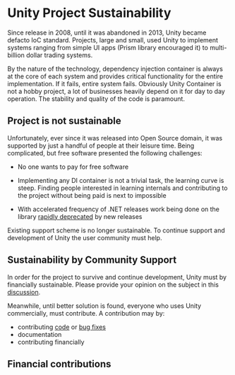 # Unity Project Sustainability

Since release in 2008, until it was abandoned in 2013, Unity became defacto IoC standard. Projects, large and small, used Unity to implement systems ranging from simple UI apps (Prism library encouraged it) to multi-billion dollar trading systems.

By the nature of the technology, dependency injection container is always at the core of each system and provides critical functionality for the entire implementation. If it fails, entire system fails.
Obviously Unity Container is not a hobby project, a lot of businesses heavily depend on it for day to day operation. The stability and quality of the code is paramount.

## Project is not sustainable

Unfortunately, ever since it was released into Open Source domain, it was supported by just a handful of people at their leisure time. Being complicated, but free software presented the following challenges:

- No one wants to pay for free software

- Implementing any DI container is not a trivial task, the learning curve is steep. Finding people interested in learning internals and contributing to the project without being paid is next to impossible

- With accelerated frequency of .NET releases work being done on the library [rapidly deprecated](https://github.com/unitycontainer/container/issues/312) by new releases

Existing support scheme is no longer sustainable. To continue support and development of Unity the user community must help.

## Sustainability by Community Support

In order for the project to survive and continue development, Unity must by financially sustainable. Please provide your opinion on the subject in this [discussion](https://github.com/unitycontainer/unity/discussions/368).

Meanwhile, until better solution is found, everyone who uses Unity commercially, must contribute. A contribution may by:

- contributing [code](https://github.com/unitycontainer/unity/blob/master/CONTRIBUTING.md) or [bug fixes](https://github.com/unitycontainer/unity/blob/master/CONTRIBUTING.md)
- documentation
- contributing financially

## Financial contributions
